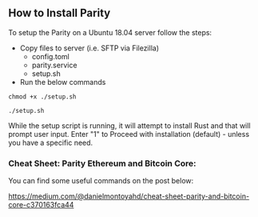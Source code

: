 ## How to Install Parity

To setup the Parity on a Ubuntu 18.04 server follow the steps:
- Copy files to server (i.e. SFTP via Filezilla)
    - config.toml
    - parity.service
    - setup.sh
- Run the below commands

```
chmod +x ./setup.sh

./setup.sh
```

While the setup script is running, it will attempt to install Rust and that will prompt user input. 
Enter "1" to Proceed with installation (default) - unless you have a specific need.

### Cheat Sheet: Parity Ethereum and Bitcoin Core: 
You can find some useful commands on the post below:

https://medium.com/@danielmontoyahd/cheat-sheet-parity-and-bitcoin-core-c370163fca44